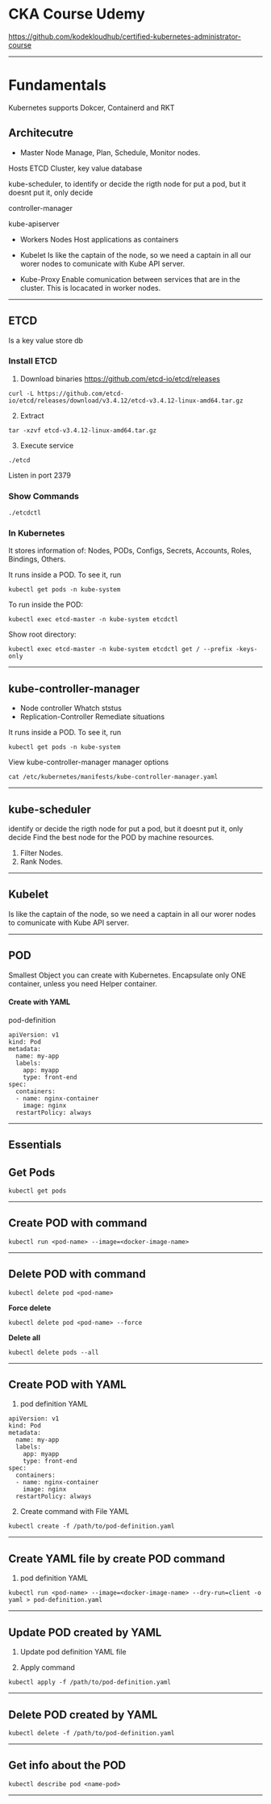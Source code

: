 # CKA Course Udemy
https://github.com/kodekloudhub/certified-kubernetes-administrator-course

--------------------------------------------------------------------------------------------------------------

# Fundamentals
Kubernetes supports Dokcer, Containerd and RKT

## Architecutre

- Master Node
Manage, Plan, Schedule, Monitor nodes.

Hosts ETCD Cluster, key value database

kube-scheduler, to identify or decide the rigth node for put a pod, but it doesnt put it, only decide

controller-manager

kube-apiserver

- Workers Nodes
Host applications as containers

- Kubelet
Is like the captain of the node, so we need a captain in all our worer nodes to comunicate with Kube API server.

- Kube-Proxy
Enable comunication between services that are in the cluster. This is locacated in worker nodes.

----------------------------------------------------------

## ETCD
Is a key value store db

### Install ETCD
1. Download binaries
https://github.com/etcd-io/etcd/releases
```
curl -L https://github.com/etcd-io/etcd/releases/download/v3.4.12/etcd-v3.4.12-linux-amd64.tar.gz
```
2. Extract
```
tar -xzvf etcd-v3.4.12-linux-amd64.tar.gz
```

3. Execute service
```
./etcd
```
Listen in port 2379

### Show Commands
```
./etcdctl
```

### In Kubernetes
It stores information of: Nodes, PODs, Configs, Secrets, Accounts, Roles, Bindings, Others.

It runs inside a POD. To see it, run
```
kubectl get pods -n kube-system
```

To run inside the POD:
```
kubectl exec etcd-master -n kube-system etcdctl
```

Show root directory:
```
kubectl exec etcd-master -n kube-system etcdctl get / --prefix -keys-only
```

----------------------------------------------------------

## kube-controller-manager

- Node controller
Whatch ststus
- Replication-Controller
Remediate situations

It runs inside a POD. To see it, run
```
kubectl get pods -n kube-system
```

View kube-controller-manager manager options
```
cat /etc/kubernetes/manifests/kube-controller-manager.yaml
```

----------------------------------------------------------

## kube-scheduler
identify or decide the rigth node for put a pod, but it doesnt put it, only decide
Find the best node for the POD by machine resources.
1. Filter Nodes.
2. Rank Nodes.


----------------------------------------------------------

## Kubelet
Is like the captain of the node, so we need a captain in all our worer nodes to comunicate with Kube API server.

----------------------------------------------------------

## POD
Smallest Object you can create with Kubernetes.
Encapsulate only ONE container, unless you need Helper container.

#### Create with YAML
pod-definition
```
apiVersion: v1
kind: Pod
metadata:
  name: my-app
  labels:
    app: myapp
    type: front-end
spec:
  containers:
  - name: nginx-container
	image: nginx
  restartPolicy: always
```

--------------------------------------------------------------------------------------------------------------

## Essentials

## Get Pods
```
kubectl get pods
```
----------------------------------------------------------

## Create POD with command
```
kubectl run <pod-name> --image=<docker-image-name>
```

----------------------------------------------------------

## Delete POD with command
```
kubectl delete pod <pod-name>
```
**Force delete**
```
kubectl delete pod <pod-name> --force
```
**Delete all**
```
kubectl delete pods --all
```

----------------------------------------------------------

## Create POD with YAML
1. pod definition YAML
```
apiVersion: v1
kind: Pod
metadata:
  name: my-app
  labels:
    app: myapp
    type: front-end
spec:
  containers:
  - name: nginx-container
	image: nginx
  restartPolicy: always
```

2. Create command with File YAML 
```
kubectl create -f /path/to/pod-definition.yaml
```

----------------------------------------------------------

## Create YAML file by create POD command
1. pod definition YAML
```
kubectl run <pod-name> --image=<docker-image-name> --dry-run=client -o yaml > pod-definition.yaml
```

----------------------------------------------------------

## Update POD created by YAML
1. Update pod definition YAML file

2. Apply command
```
kubectl apply -f /path/to/pod-definition.yaml
```

----------------------------------------------------------

## Delete POD created by YAML
```
kubectl delete -f /path/to/pod-definition.yaml
```

----------------------------------------------------------

## Get info about the POD
```
kubectl describe pod <name-pod>
```




--------------------------------------------------------------------------------------------------------------
